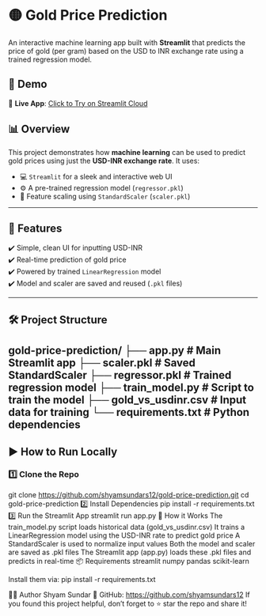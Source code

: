 # 🟡 Gold Price Prediction

An interactive machine learning app built with **Streamlit** that predicts the price of gold (per gram) based on the USD to INR exchange rate using a trained regression model.

## 📸 Demo

🔗 **Live App**: [Click to Try on Streamlit Cloud](https://shyamsundars12-gold-price-prediction-app-nydva6.streamlit.app/)

## 📊 Overview

This project demonstrates how **machine learning** can be used to predict gold prices using just the **USD-INR exchange rate**. It uses:
- 💻 `Streamlit` for a sleek and interactive web UI
- ⚙️ A pre-trained regression model (`regressor.pkl`)
- 📏 Feature scaling using `StandardScaler` (`scaler.pkl`)

---

## 🧰 Features

✔️ Simple, clean UI for inputting USD-INR  
✔️ Real-time prediction of gold price  
✔️ Powered by trained `LinearRegression` model  
✔️ Model and scaler are saved and reused (`.pkl` files)

---

## 🛠️ Project Structure

gold-price-prediction/
├── app.py # Main Streamlit app
├── scaler.pkl # Saved StandardScaler
├── regressor.pkl # Trained regression model
├── train_model.py # Script to train the model
├── gold_vs_usdinr.csv # Input data for training
└── requirements.txt # Python dependencies
---
## ▶️ How to Run Locally

### 1️⃣ Clone the Repo

git clone https://github.com/shyamsundars12/gold-price-prediction.git
cd gold-price-prediction
2️⃣ Install Dependencies
pip install -r requirements.txt
3️⃣ Run the Streamlit App
streamlit run app.py
🧠 How it Works
The train_model.py script loads historical data (gold_vs_usdinr.csv)
It trains a LinearRegression model using the USD-INR rate to predict gold price
A StandardScaler is used to normalize input values
Both the model and scaler are saved as .pkl files
The Streamlit app (app.py) loads these .pkl files and predicts in real-time
📦 Requirements
streamlit
numpy
pandas
scikit-learn

Install them via:
pip install -r requirements.txt

🙋‍♂️ Author
Shyam Sundar
🔗 GitHub: https://github.com/shyamsundars12
If you found this project helpful, don’t forget to ⭐ star the repo and share it!
